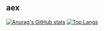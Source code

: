 ## aex

[![Anurag's GitHub stats](https://github-readme-stats.vercel.app/api?username=aexhell&theme=tokyonight)](https://github.com/anuraghazra/github-readme-stats)
[![Top Langs](https://github-readme-stats.vercel.app/api/top-langs/?username=aexhell&layout=compact&theme=tokyonight)
](https://github.com/anuraghazra/github-readme-stats)
